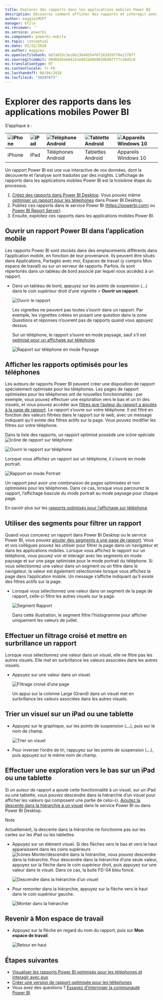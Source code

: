```yaml
---
title: Explorer des rapports dans les applications mobiles Power BI
description: Découvrez comment afficher des rapports et interagir avec eux dans les applications mobiles Power BI sur votre téléphone ou tablette. Vous créez des rapports dans le service Power BI ou Power BI Desktop, puis interagissez avec ces rapports dans les applications mobiles.
author: maggiesMSFT
manager: kfile
ms.reviewer: ''
ms.service: powerbi
ms.component: powerbi-mobile
ms.topic: conceptual
ms.date: 03/22/2018
ms.author: maggies
ms.openlocfilehash: 6d7ab55c3ecbb13b40354f67263d597f0e1179f7
ms.sourcegitcommit: 80d6b45eb84243e801b60b9038b9bff77c30d5c8
ms.translationtype: HT
ms.contentlocale: fr-FR
ms.lasthandoff: 06/04/2018
ms.locfileid: "34297673"
---
```

# <a name="explore-reports-in-the-power-bi-mobile-apps"></a>Explorer des rapports dans les applications mobiles Power BI
S’applique à :

| ![iPhone](media/mobile-reports-in-the-mobile-apps/ios-logo-40-px.png) | ![iPad](media/mobile-reports-in-the-mobile-apps/ios-logo-40-px.png) | ![Téléphone Android](media/mobile-reports-in-the-mobile-apps/android-logo-40-px.png) | ![Tablette Android](media/mobile-reports-in-the-mobile-apps/android-logo-40-px.png) | ![Appareils Windows 10](media/mobile-reports-in-the-mobile-apps/win-10-logo-40-px.png) |
|:--- |:--- |:--- |:--- |:--- |
| iPhone |iPad |Téléphones Android |Tablettes Android |Appareils Windows 10 |

Un rapport Power BI est une vue interactive de vos données, dont la découverte et l’analyse sont traduites par des insights. L’affichage de rapports dans les applications mobiles Power BI est la troisième étape du processus.

1. [Créez des rapports dans Power BI Desktop](desktop-report-view.md). Vous pouvez même [optimiser un rapport pour les téléphones](mobile-apps-view-phone-report.md) dans Power BI Desktop. 
2. Publiez ces rapports dans le service Power BI [ (https://powerbi.com)](https://powerbi.com) ou [Power BI Report Server](report-server/get-started.md)).  
3. Ensuite, exploitez ces rapports dans les applications mobiles Power BI.

## <a name="open-a-power-bi-report-in-the-mobile-app"></a>Ouvrir un rapport Power BI dans l’application mobile
Les rapports Power BI sont stockés dans des emplacements différents dans l’application mobile, en fonction de leur provenance. Ils peuvent être situés dans Applications, Partagés avec moi, Espaces de travail (y compris Mon espace de travail) ou sur un serveur de rapports. Parfois, ils sont répertoriés dans un tableau de bord associé par lequel vous accédez à un rapport.

* Dans un tableau de bord, appuyez sur les points de suspension (...) dans le coin supérieur droit d’une vignette > **Ouvrir un rapport**.
  
  ![Ouvrir le rapport](media/mobile-reports-in-the-mobile-apps/power-bi-android-open-report-tile.png)
  
  Les vignettes ne peuvent pas toutes s’ouvrir dans un rapport. Par exemple, les vignettes créées en posant une question dans la zone Questions et réponses n’ouvrent pas de rapports quand vous appuyez dessus. 
  
  Sur un téléphone, le rapport s’ouvre en mode paysage, sauf s’il est [optimisé pour un affichage sur téléphone](mobile-reports-in-the-mobile-apps.md#view-reports-optimized-for-phones).
  
  ![Rapport sur téléphone en mode Paysage](media/mobile-reports-in-the-mobile-apps/power-bi-iphone-report-landscape.png)

## <a name="view-reports-optimized-for-phones"></a>Afficher les rapports optimisés pour les téléphones
Les auteurs de rapports Power BI peuvent créer une disposition de rapport spécialement optimisée pour les téléphones. Les pages de rapport optimisées pour les téléphones ont de nouvelles fonctionnalités : par exemple, vous pouvez effectuer une exploration vers le bas et un tri des visuels, et vous pouvez accéder aux [filtres que l’auteur du rapport a ajoutés à la page de rapport](mobile-apps-view-phone-report.md#filter-the-report-page-on-a-phone). Le rapport s’ouvre sur votre téléphone. Il est filtré en fonction des valeurs filtrées dans le rapport sur le web, avec un message indiquant qu’il existe des filtres actifs sur la page. Vous pouvez modifier les filtres sur votre téléphone.

Dans la liste des rapports, un rapport optimisé possède une icône spéciale ![Icône de rapport sur téléphone](media/mobile-reports-in-the-mobile-apps/power-bi-phone-report-icon.png):

![Ouvrir le rapport sur téléphone](media/mobile-reports-in-the-mobile-apps/power-bi-android-phone-report.png)

Lorsque vous affichez un rapport sur un téléphone, il s’ouvre en mode portrait.

![Rapport en mode Portrait](media/mobile-reports-in-the-mobile-apps/07-power-bi-phone-report-portrait.png)

 Un rapport peut avoir une combinaison de pages optimisées et non optimisées pour les téléphones. Dans ce cas, lorsque vous parcourez le rapport, l’affichage bascule du mode portrait au mode paysage pour chaque page.

En savoir plus sur les [rapports optimisés pour l’affichage sur téléphone](mobile-apps-view-phone-report.md).

## <a name="use-slicers-to-filter-a-report"></a>Utiliser des segments pour filtrer un rapport
Quand vous concevez un rapport dans Power BI Desktop ou le service Power BI, vous pouvez [ajouter des segments à une page de rapport](power-bi-visualization-slicers.md). Vous et vos collègues pouvez les utiliser pour filtrer la page dans un navigateur et dans les applications mobiles. Lorsque vous affichez le rapport sur un téléphone, vous pouvez voir et interagir avec les segments en mode paysage et sur une page optimisée pour le mode portrait du téléphone. Si vous sélectionnez une valeur dans un segment ou un filtre dans le navigateur, la valeur est également sélectionnée lorsque vous affichez la page dans l’application mobile. Un message s’affiche indiquant qu’il existe des filtres actifs sur la page.  

* Lorsque vous sélectionnez une valeur dans un segment de la page de rapport, celle-ci filtre les autres visuels sur la page.
  
  ![Segment Rapport](media/mobile-reports-in-the-mobile-apps/power-bi-android-tablet-report-slicer.png)
  
  Dans cette illustration, le segment filtre l’histogramme pour afficher uniquement les valeurs de juillet.

## <a name="cross-filter-and-highlight-a-report"></a>Effectuer un filtrage croisé et mettre en surbrillance un rapport
Lorsque vous sélectionnez une valeur dans un visuel, elle ne filtre pas les autres visuels. Elle met en surbrillance les valeurs associées dans les autres visuels.

* Appuyez sur une valeur dans un visuel.
  
  ![Filtrage croisé d’une page](media/mobile-reports-in-the-mobile-apps/power-bi-android-tablet-report-highlight.png)
  
  Un appui sur la colonne Large (Grand) dans un visuel met en surbrillance les valeurs associées dans les autres visuels. 

## <a name="sort-a-visual-on-an-ipad-or-a-tablet"></a>Trier un visuel sur un iPad ou une tablette
* Appuyez sur le graphique, sur les points de suspension (**...**), puis sur le nom de champ.
  
   ![Trier un visuel](media/mobile-reports-in-the-mobile-apps/power-bi-android-tablet-report-sort.png)
* Pour inverser l’ordre de tri, rappuyez sur les points de suspension (**...**), puis appuyez sur le même nom de champ.

## <a name="drill-down-on-an-ipad-or-a-tablet"></a>Effectuer une exploration vers le bas sur un iPad ou une tablette
Si un auteur de rapport a ajouté cette fonctionnalité à un visuel, sur un iPad ou une tablette, vous pouvez descendre dans la hiérarchie d’un visuel pour afficher les valeurs qui composent une partie de celui-ci. [Ajoutez la descente dans la hiérarchie à un visuel](power-bi-visualization-drill-down.md) dans le service Power BI ou dans Power BI Desktop. 

> [!NOTE]
> Actuellement, la descente dans la hiérarchie ne fonctionne pas sur les cartes sur les iPad ou les tablettes.
> 
> 

* Appuyez sur un élément visuel. Si des flèches vers le bas et vers le haut apparaissent dans les coins supérieurs ![Icônes Monter/descendre dans la hiérarchie](media/mobile-reports-in-the-mobile-apps/power-bi-mobile-drill-up-down.png), vous pouvez descendre dans la hiérarchie. Pour descendre dans la hiérarchie d’une seule valeur, appuyez sur la flèche dans le coin supérieur droit, puis appuyez sur une valeur dans le visuel. Dans ce cas, la bulle FD-04 bleu foncé.
  
  ![Descendre dans la hiérarchie d’un visuel](media/mobile-reports-in-the-mobile-apps/power-bi-mobile-drill-down-one.png)
* Pour remonter dans la hiérarchie, appuyez sur la flèche vers le haut dans le coin supérieur gauche.
  
  ![Monter dans la hiérarchie](media/mobile-reports-in-the-mobile-apps/power-bi-mobile-drill-up.png)

## <a name="go-back-to-my-workspace"></a>Revenir à Mon espace de travail
* Appuyez sur la flèche en regard du nom du rapport, puis sur **Mon espace de travail**.
  
  ![Retour en haut](media/mobile-reports-in-the-mobile-apps/power-bi-iphone-report-back.png)

## <a name="next-steps"></a>Étapes suivantes
* [Visualiser les rapports Power BI optimisés pour les téléphones et interagir avec eux](mobile-apps-view-phone-report.md)
* [Créer une version de rapport optimisée pour les téléphones](desktop-create-phone-report.md)
* Vous avez des questions ? [Essayez d’interroger la communauté Power BI](http://community.powerbi.com/)

